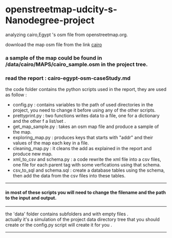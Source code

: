 # openstreetmap-udcity-s-Nanodegree-project
analyzing  cairo,Egypt 's osm file from openstreetmap.org.  
  
download the map osm file from the link [cairo](https://mapzen.com/data/metro-extracts/metro/cairo_egypt/)  

### a sample of the map could be found in /data/cairo/MAPS/cairo_sample.osm  in the project tree.

### read the report : cairo-egypt-osm-caseStudy.md

the code folder contains the python scripts used in the report, they are used as follow :
  * config.py : contains variables to the path of used directories in the project, you need to change it before using any of the other scripts.
  * prettyprint.py : two functions writes data to a file, one for a dictionary and the other f a list/set .
  * get_map_sample.py : takes an osm map file and produce a sample of the map.
  * exploring_map.py : produces keys that starts with "addr" and their values of the map each key in a file.
  * cleaning_map.py : it cleans the add as explained in the report and produce new map.
  * xml_to_csv and schema.py : a code rewrite the xml file into a csv files, one file for each parent tag with some verfications using that schema.
  * csv_to_sql and schema.sql : create a database tables using the schema, then add the data from the csv files into these tables.
  
---------
#### in most of these scripts you will need to change the filename and the path to the input and output.
----------------
the 'data' folder contains subfolders and with empty files .  
actually it's a simulation of the project data directory tree that you should create or the config.py script will create it for you .
  
------------------------------

